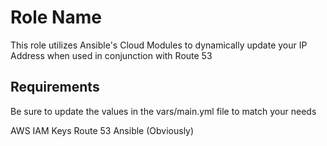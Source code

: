 Role Name
=========

This role utilizes Ansible's Cloud Modules to dynamically update your IP Address when used in conjunction with Route 53

Requirements
------------

Be sure to update the values in the vars/main.yml file to match your needs

AWS IAM Keys
Route 53
Ansible (Obviously)

